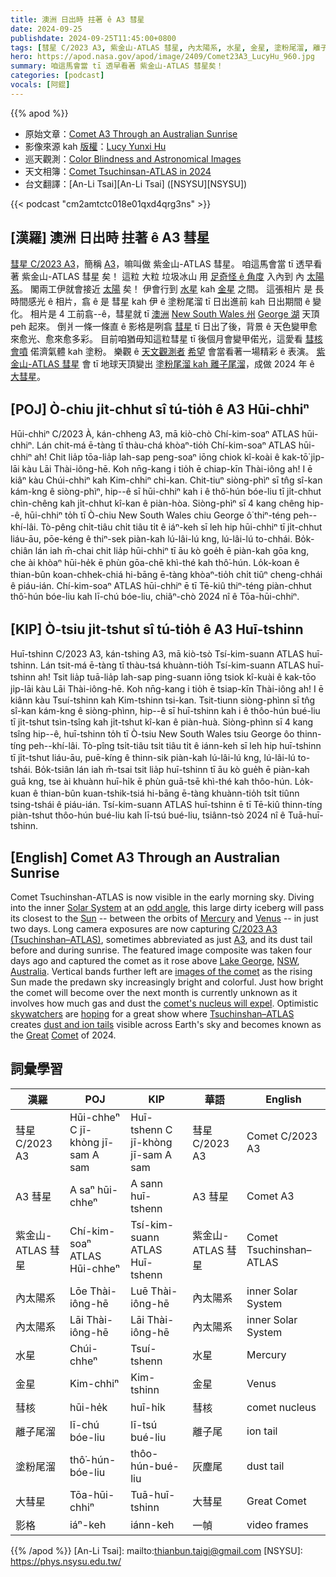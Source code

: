 ```yaml
---
title: 澳洲 日出時 拄著 ê A3 彗星
date: 2024-09-25
publishdate: 2024-09-25T11:45:00+0800
tags: [彗星 C/2023 A3, 紫金山-ATLAS 彗星, 內太陽系, 水星, 金星, 塗粉尾溜, 離子尾溜, 彗核, 大彗星, 影格, A3 彗星]
hero: https://apod.nasa.gov/apod/image/2409/Comet23A3_LucyHu_960.jpg
summary: 咱這馬會當 tī 透早看著 紫金山-ATLAS 彗星矣！
categories: [podcast]
vocals: [阿錕]
---
```


{{% apod %}}

- 原始文章：[Comet A3 Through an Australian Sunrise](https://apod.nasa.gov/apod/ap240925.html)
- 影像來源 kah [版權][copyright]：[Lucy Yunxi Hu](https://www.astrolucyhu.com/about-lucy)
- 巡天觀測：[Color Blindness and Astronomical Images](https://www.surveymonkey.com/r/coloruniverse)
- 天文相簿：[Comet Tsuchinsan-ATLAS in 2024](https://www.facebook.com/media/set/?vanity=APOD.Sky&set=a.516503464411569)
- 台文翻譯：[An-Li Tsai][An-Li Tsai] ([NSYSU][NSYSU])

{{< podcast "cm2amtctc018e01qxd4qrg3ns" >}}

## [漢羅] 澳洲 日出時 拄著 ê A3 彗星
[彗星 C/2023 A3][C/2023 A3 (Tsuchinshan–ATLAS)]，簡稱 [A3][A3]，嘛叫做 紫金山-ATLAS 彗星。
咱這馬會當 tī 透早看著 紫金山-ATLAS 彗星 矣！
這粒 大粒 垃圾冰山 用 [足奇怪 ê 角度][odd angle] 入內到 內 [太陽系][Solar System]。
閣兩工伊就會接近 [太陽][Sun] 矣！
伊會行到 [水星][Mercury] kah [金星][Venus] 之間。
這張相片 是 長時間感光 ê 相片，翕 ê 是 彗星 kah 伊 ê 塗粉尾溜 tī 日出進前 kah 日出期間 ê 變化。
相片是 4 工前翕--ê，彗星就 tī [澳洲][Australia] [New South Wales 州][NSW] [George 湖][Lake George] 天頂 peh 起來。
倒爿一條一條直 ê 影格是咧翕 [彗星][images of the comet] tī 日出了後，背景 ê 天色變甲愈來愈光、愈來愈多彩。
目前咱猶毋知這粒彗星 tī 後個月會變甲偌光，這愛看 [彗核 會噴][comet's nucleus will expel] 偌濟氣體 kah 塗粉。
樂觀 ê [天文觀測者][skywatchers] [希望][hoping] 會當看著一場精彩 ê 表演。
[紫金山-ATLAS 彗星][Tsuchinshan–ATLAS] 會 tī 地球天頂變出 [塗粉尾溜 kah 離子尾溜][dust and ion tails]，成做 2024 年 ê [大][Great][彗星][Comet]。

## [POJ] Ò-chiu ji̍t-chhut sî tú-tio̍h ê A3 Hūi-chhiⁿ
Hūi-chhiⁿ C/2023 À, kán-chheng A3, mā kiò-chò Chí-kim-soaⁿ ATLAS hūi-chhiⁿ.
Lán chit-má ē-tàng tī thàu-chá khòaⁿ-tio̍h Chí-kim-soaⁿ ATLAS hūi-chhiⁿ ah!
Chit lia̍p tōa-lia̍p lah-sap peng-soaⁿ iōng chiok kî-koài ê kak-tō͘ ji̍p-lāi kàu Lāi Thài-iông-hē.
Koh nn̄g-kang i tio̍h ē chiap-kīn Thài-iông ah!
I ē kiâⁿ kàu Chúi-chhiⁿ kah Kim-chhiⁿ chi-kan.
Chit-tiuⁿ siòng-phìⁿ sī tn̂g sî-kan kám-kng ê siòng-phìⁿ, hip--ê sī hūi-chhiⁿ kah i ê thô͘-hún bóe-liu tī ji̍t-chhut chìn-chêng kah ji̍t-chhut kî-kan ê piàn-hòa.
Siòng-phìⁿ sī 4 kang chêng hip--ê, hūi-chhiⁿ to̍h tī Ò-chiu New South Wales chiu George ô͘ thiⁿ-téng peh--khí-lâi.
Tò-pêng chi̍t-tiâu chi̍t tiâu ti̍t ê iáⁿ-keh sī leh hip hūi-chhiⁿ tī ji̍t-chhut liáu-āu, pōe-kéng ê thiⁿ-sek piàn-kah lú-lâi-lú kng, lú-lâi-lú to-chhái.
Bo̍k-chiân lán iah m̄-chai chit lia̍p hūi-chhiⁿ tī āu kò goe̍h ē piàn-kah gōa kng, che ài khòaⁿ hūi-he̍k ē phùn gōa-chē khì-thé kah thô͘-hún.
Lo̍k-koan ê thian-bûn koan-chhek-chiá hi-bāng ē-tàng khòaⁿ-tio̍h chi̍t tiûⁿ cheng-chhái ê piáu-ián.
Chí-kim-soaⁿ ATLAS hūi-chhiⁿ ē tī Tē-kiû thiⁿ-téng piàn-chhut thô͘-hún bóe-liu kah lī-chú bóe-liu, chiâⁿ-chò 2024 nî ê Tōa-hūi-chhiⁿ.

## [KIP] Ò-tsiu ji̍t-tshut sî tú-tio̍h ê A3 Huī-tshinn
Huī-tshinn C/2023 A3, kán-tshing A3, mā kiò-tsò Tsí-kim-suann ATLAS huī-tshinn.
Lán tsit-má ē-tàng tī thàu-tsá khuànn-tio̍h Tsí-kim-suann ATLAS huī-tshinn ah!
Tsit lia̍p tuā-lia̍p lah-sap ping-suann iōng tsiok kî-kuài ê kak-tōo ji̍p-lāi kàu Lāi Thài-iông-hē.
Koh nn̄g-kang i tio̍h ē tsiap-kīn Thài-iông ah!
I ē kiânn kàu Tsuí-tshinn kah Kim-tshinn tsi-kan.
Tsit-tiunn siòng-phìnn sī tn̂g sî-kan kám-kng ê siòng-phìnn, hip--ê sī huī-tshinn kah i ê thôo-hún bué-liu tī ji̍t-tshut tsìn-tsîng kah ji̍t-tshut kî-kan ê piàn-huà.
Siòng-phìnn sī 4 kang tsîng hip--ê, huī-tshinn to̍h tī Ò-tsiu New South Wales tsiu George ôo thinn-tíng peh--khí-lâi.
Tò-pîng tsi̍t-tiâu tsi̍t tiâu ti̍t ê iánn-keh sī leh hip huī-tshinn tī ji̍t-tshut liáu-āu, puē-kíng ê thinn-sik piàn-kah lú-lâi-lú kng, lú-lâi-lú to-tshái.
Bo̍k-tsiân lán iah m̄-tsai tsit lia̍p huī-tshinn tī āu kò gue̍h ē piàn-kah guā kng, tse ài khuànn huī-hi̍k ē phùn guā-tsē khì-thé kah thôo-hún.
Lo̍k-kuan ê thian-bûn kuan-tshik-tsiá hi-bāng ē-tàng khuànn-tio̍h tsi̍t tiûnn tsing-tshái ê piáu-ián.
Tsí-kim-suann ATLAS huī-tshinn ē tī Tē-kiû thinn-tíng piàn-tshut thôo-hún bué-liu kah lī-tsú bué-liu, tsiânn-tsò 2024 nî ê Tuā-huī-tshinn.

## [English] Comet A3 Through an Australian Sunrise
Comet Tsuchinshan-ATLAS is now visible in the early morning sky.
Diving into the inner [Solar System][Solar System] at an [odd angle][odd angle], this large dirty iceberg will pass its closest to the [Sun][Sun] -- between the orbits of [Mercury][Mercury] and [Venus][Venus] -- in just two days.
Long camera exposures are now capturing [C/2023 A3 (Tsuchinshan–ATLAS)][C/2023 A3 (Tsuchinshan–ATLAS)], sometimes abbreviated as just [A3][A3], and its dust tail before and during sunrise.
The featured image composite was taken four days ago and captured the comet as it rose above [Lake George][Lake George], [NSW][NSW], [Australia][Australia].
Vertical bands further left are [images of the comet][images of the comet] as the rising Sun made the predawn sky increasingly bright and colorful.
Just how bright the comet will become over the next month is currently unknown as it involves how much gas and dust the [comet's nucleus will expel][comet's nucleus will expel].
Optimistic [skywatchers][skywatchers] are [hoping][hoping] for a great show where [Tsuchinshan–ATLAS][Tsuchinshan–ATLAS] creates [dust and ion tails][dust and ion tails] visible across Earth's sky and becomes known as the [Great][Great] [Comet][Comet] of 2024.

## 詞彙學習
|漢羅|POJ|KIP|華語|English|
|-|-|-|-|-|
| 彗星 C/2023 A3 | Hūi-chheⁿ C jī-khòng jī-sam A sam | Huī-tshenn C jī-khòng jī-sam A sam | 彗星 C/2023 A3 | Comet C/2023 A3 |
| A3 彗星 | A saⁿ hūi-chheⁿ | A sann huī-tshenn | A3 彗星 | Comet A3 |
| 紫金山-ATLAS 彗星 | Chí-kim-soaⁿ ATLAS Hūi-chheⁿ | Tsí-kim-suann ATLAS Huī-tshenn | 紫金山-ATLAS 彗星 | Comet Tsuchinshan–ATLAS |
| 內太陽系 | Lōe Thài-iông-hē | Luē Thài-iông-hē | 內太陽系 | inner Solar System |
| 內太陽系 | Lāi Thài-iông-hē | Lāi Thài-iông-hē | 內太陽系 | inner Solar System |
| 水星 | Chúi-chheⁿ | Tsuí-tshenn | 水星 | Mercury |
| 金星 | Kim-chhiⁿ | Kim-tshinn | 金星 | Venus |
| 彗核 | hūi-he̍k | huī-hi̍k | 彗核 | comet nucleus |
| 離子尾溜 | lī-chú bóe-liu | lī-tsú bué-liu | 離子尾 | ion tail |
| 塗粉尾溜 | thô͘-hún-bóe-liu | thôo-hún-bué-liu | 灰塵尾 | dust tail |
| 大彗星 | Tōa-hūi-chhiⁿ | Tuā-huī-tshinn | 大彗星 | Great Comet |
| 影格 | iáⁿ-keh | iánn-keh | 一幀 | video frames |

{{% /apod %}}
[An-Li Tsai]: mailto:thianbun.taigi@gmail.com
[NSYSU]: https://phys.nsysu.edu.tw/

[copyright]: https://apod.nasa.gov/apod/fap/lib/about_apod.html#srapply
[License3]: https://creativecommons.org/licenses/by/3.0/
[License2]:https://creativecommons.org/licenses/by-nc-nd/2.0/

[Solar System]:https://science.nasa.gov/solar-system/
[odd angle]:https://theskylive.com/3dsolarsystem?obj=c2023a3
[Sun]:https://apod.nasa.gov/apod/ap240728.html
[Mercury]:https://science.nasa.gov/mercury/
[Venus]:https://apod.nasa.gov/apod/ap210317.html
[C/2023 A3 (Tsuchinshan–ATLAS)]:https://en.wikipedia.org/wiki/C/2023_A3_(Tsuchinshan%E2%80%93ATLAS)
[A3]:https://earthsky.org/space/comet-c-2023-a3-sep-oct-2024-tsuchinshan-atlas/
[Lake George]:https://youtu.be/VdjajukqIqQ
[NSW]:https://en.wikipedia.org/wiki/New_South_Wales
[Australia]:https://en.wikipedia.org/wiki/Australia
[images of the comet]:https://spaceweathergallery2.com/index.php?title=comet
[comet's nucleus will expel]:https://apod.nasa.gov/apod/ap151118.html
[skywatchers]:https://skyandtelescope.org/astronomy-news/update-comet-tsuchinshan-atlas-might-outshine-predictions/
[hoping]:https://media.tenor.com/QbpJE3bOKB4AAAAM/crazykai-kaithedog.gif
[Tsuchinshan–ATLAS]:https://theskylive.com/c2023a3-info
[dust and ion tails]:https://apod.nasa.gov/apod/ap210308.html
[Great]:https://apod.nasa.gov/apod/ap220408.html
[Comet]:https://apod.nasa.gov/apod/ap131028.html
